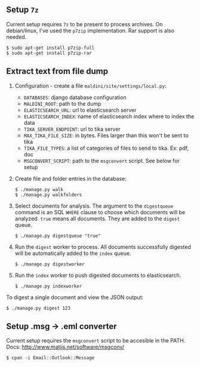 ## Setup `7z`

Current setup requires `7z` to be present to process archives.
On debian/linux, I've used the `p7zip` implementation. Rar support is also
needed.

```shell
$ sudo apt-get install p7zip-full
$ sudo apt-get install p7zip-rar
```

## Extract text from file dump

1. Configuration - create a file `maldini/site/settings/local.py`:

   * `DATABASES`: django database configuration
   * `MALDINI_ROOT`: path to the dump
   * `ELASTICSEARCH_URL`: url to elasticsearch server
   * `ELASTICSEARCH_INDEX`: name of elasticsearch index where to index the data
   * `TIKA_SERVER_ENDPOINT`: url to tika server
   * `MAX_TIKA_FILE_SIZE`: in bytes. Files larger than this won't be sent to tika
   * `TIKA_FILE_TYPES`: a list of categories of files to send to tika. Ex: pdf, doc
   * `MSGCONVERT_SCRIPT`: path to the `msgconvert` script. See below for setup

2. Create file and folder entries in the database:

   ```shell
   $ ./manage.py walk
   $ ./manage.py walkfolders
   ```

3. Select documents for analysis. The argument to the `digestqueue` command is
   an SQL `WHERE` clause to choose which documents will be analyzed. `true`
   means all documents. They are added to the `digest` queue.

   ```shell
   $ ./manage.py digestqueue "true"
   ```

4. Run the `digest` worker to process. All documents successfully digested will
   be automatically added to the `index` queue.

   ```shell
   $ ./manage.py digestworker
   ```

5. Run the `index` worker to push digested documents to elasticsearch.

   ```shell
   $ ./manage.py indexworker
   ```

To digest a single document and view the JSON output:

```shell
$ ./manage.py digest 123
```

## Setup .msg -> .eml converter

Current setup requires the `msgconvert` script to be accesible in the PATH.
Docs: http://www.matijs.net/software/msgconv/

```shell
$ cpan -i Email::Outlook::Message
```
